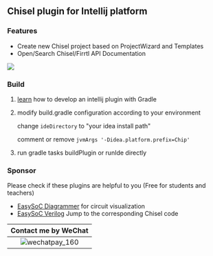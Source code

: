 ## Chisel plugin for Intellij platform

### Features

- Create new Chisel project based on ProjectWizard and Templates
- Open/Search Chisel/Firrtl API Documentation

![](https://plugins.jetbrains.com/files/14269/screenshot_21779.png)

### Build

1. [learn](https://www.jetbrains.org/intellij/sdk/docs/basics/basics.html) how to develop an intellij plugin with Gradle

2. modify build.gradle configuration according to your environment

    change `ideDirectory`  to "your idea install path"

    comment or remove `jvmArgs '-Didea.platform.prefix=Chip'`

3. run gradle tasks buildPlugin or runIde directly

### Sponsor

Please check if these plugins are helpful to you (Free for students and teachers)

- [EasySoC Diagrammer](https://plugins.jetbrains.com/plugin/16255-easysoc-diagrammer)	for circuit visualization
- [EasySoC Verilog](https://plugins.jetbrains.com/plugin/14184-easysoc-verilog) 	Jump to the corresponding Chisel code

| Contact me by WeChat |
| :--------------------------------------------------------: |
| ![wechatpay_160](https://github.com/itviewer/personal/blob/main/wechat.jpg?raw=true) |
